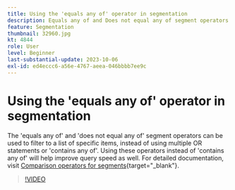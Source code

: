 ```yaml
---
title: Using the 'equals any of' operator in segmentation
description: Equals any of and Does not equal any of segment operators have been added to the segment builder. Use these operators to filter to a list of specific items, instead of using multiple OR statements or Contains any of. Using these operators instead of contains any of will help improve query speed as well.
feature: Segmentation
thumbnail: 32960.jpg
kt: 4844
role: User
level: Beginner
last-substantial-update: 2023-10-06
exl-id: ed4eccc6-a56e-4767-aeea-046bbbb7ee9c
---
```

# Using the 'equals any of' operator in segmentation

The 'equals any of' and 'does not equal any of' segment operators can be used to filter to a list of specific items, instead of using multiple OR statements or 'contains any of'. Using these operators instead of 'contains any of' will help improve query speed as well. For detailed documentation, visit [Comparison operators for segments](https://experienceleague.adobe.com/docs/analytics/components/segmentation/segment-reference/seg-operators.html){target="_blank"}.

>[!VIDEO](https://video.tv.adobe.com/v/32960/?quality=12&learn=on)
